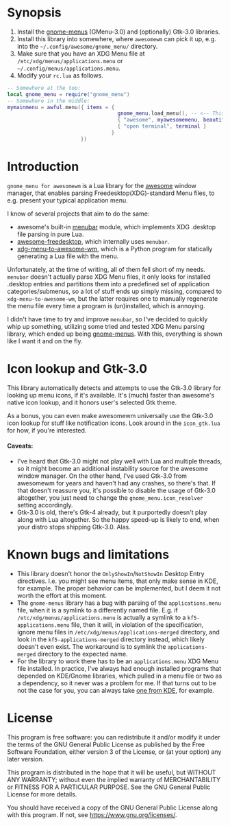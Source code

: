 # Synopsis
1. Install the [gnome-menus] (GMenu-3.0) and (optionally) Gtk-3.0 libraries.
1. Install this library into somewhere, where `awesomewm` can pick it up, e.g. into the `~/.config/awesome/gnome_menu/` directory.
1. Make sure that you have an XDG Menu file at `/etc/xdg/menus/applications.menu` or `~/.config/menus/applications.menu`.
1. Modify your `rc.lua` as follows.

```lua
-- Somewhere at the top:
local gnome_menu = require("gnome_menu")
-- Somewhere in the middle:
mymainmenu = awful.menu({ items = {
                                    gnome_menu.load_menu(), -- <-- This is the important new line.
                                    { "awesome", myawesomemenu, beautiful.awesome_icon },
                                    { "open terminal", terminal }
                                  }
                        })
```

# Introduction

`gnome_menu for awesomewm` is a Lua library for the [awesome] window manager,
that enables parsing Freedesktop(XDG)-standard Menu files, to e.g. present your typical application menu.

I know of several projects that aim to do the same:
* awesome's built-in [menubar] module, which implements XDG .desktop file parsing in pure Lua.
* [awesome-freedesktop], which internally uses `menubar`.
* [xdg-menu-to-awesome-wm], which is a Python program for statically generating a Lua file with the menu.

Unfortunately, at the time of writing, all of them fell short of my needs.
`menubar` doesn't actually parse XDG Menu files, it only looks for installed .desktop entries and
partitions them into a predefined set of application categories/submenus,
so a lot of stuff ends up simply missing, compared to `xdg-menu-to-awesome-wm`, but the latter requires
one to manually regenerate the menu file every time a program is (un)installed, which is annoying.

I didn't have time to try and improve `menubar`, so I've decided to quickly whip up something,
utilizing some tried and tested XDG Menu parsing library, which ended up being [gnome-menus].
With this, everything is shown like I want it and on the fly.


# Icon lookup and Gtk-3.0

This library automatically detects and attempts to use the Gtk-3.0 library for looking up menu icons, if it's available.
It's (much) faster than awesome's native icon lookup, and it honors user's selected Gtk theme.

As a bonus, you can even make awesomewm universally use the Gtk-3.0 icon lookup for stuff
like notification icons. Look around in the `icon_gtk.lua` for how, if you're interested.

#### Caveats:
* I've heard that Gtk-3.0 might not play well with Lua and multiple threads, so it might become an
  additional instability source for the awesome window manager. On the other hand, I've used Gtk-3.0
  from awesomewm for years and haven't had any crashes, so there's that. If that doesn't reassure you,
  it's possible to disable the usage of Gtk-3.0 altogether, you just need to change the
  `gnome_menu.icon_resolver` setting accordingly.
* Gtk-3.0 is old, there's Gtk-4 already, but it purportedly doesn't play along with Lua altogether.
  So the happy speed-up is likely to end, when your distro stops shipping Gtk-3.0. Alas.

# Known bugs and limitations

* This library doesn't honor the `OnlyShowIn`/`NotShowIn` Desktop Entry directives.
  I.e. you might see menu items, that only make sense in KDE, for example.
  The proper behavior can be implemented, but I deem it not worth the effort at this moment.
* The `gnome-menus` library has a bug with parsing of the `applications.menu` file, when it is a symlink to a differently named file.
  E.g. if `/etc/xdg/menus/applications.menu` is actually a symlink to a `kf5-applications.menu` file, then it will,
  in violation of the specification, ignore menu files in `/etc/xdg/menus/applications-merged` directory,
  and look in the `kf5-applications-merged` directory instead, which likely doesn't even exist.
  The workaround is to symlink the `applications-merged` directory to the expected name.
* For the library to work there has to be an `applications.menu` XDG Menu file installed.
  In practice, I've always had enough installed programs that depended on KDE/Gnome libraries,
  which pulled in a menu file or two as a dependency, so it never was a problem for me.
  If that turns out to be not the case for you, you can always take [one from KDE], for example.

# License

This program is free software: you can redistribute it and/or modify it under the terms of the GNU General Public License as published by the Free Software Foundation, either version 3 of the License, or (at your option) any later version.

This program is distributed in the hope that it will be useful, but WITHOUT ANY WARRANTY; without even the implied warranty of MERCHANTABILITY or FITNESS FOR A PARTICULAR PURPOSE. See the GNU General Public License for more details.

You should have received a copy of the GNU General Public License along with this program. If not, see <https://www.gnu.org/licenses/>.

[awesome]: https://awesomewm.org/
[gnome-menus]: https://gitlab.gnome.org/GNOME/gnome-menus
[menubar]: https://awesomewm.org/doc/api/libraries/menubar.html
[awesome-freedesktop]: https://github.com/lcpz/awesome-freedesktop
[xdg-menu-to-awesome-wm]: https://github.com/albel727/xdg-menu-to-awesome-wm
[one from KDE]: https://invent.kde.org/frameworks/kservice/-/raw/master/src/applications.menu

